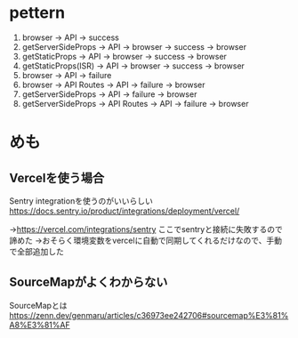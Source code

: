 # pettern

1. browser → API → success
2. getServerSideProps → API → browser → success → browser
3. getStaticProps → API → browser → success → browser
4. getStaticProps(ISR) → API → browser → success → browser
5. browser → API → failure
6. browser → API Routes → API → failure → browser
7. getServerSideProps → API → failure → browser
8. getServerSideProps → API Routes → API → failure → browser
<!-- 9. getStaticProps → API → failure → browser -->
<!-- 10. getStaticProps(ISR) → API → failure → browser -->

# めも

## Vercelを使う場合
Sentry integrationを使うのがいいらしい
https://docs.sentry.io/product/integrations/deployment/vercel/

→https://vercel.com/integrations/sentry ここでsentryと接続に失敗するので諦めた
→おそらく環境変数をvercelに自動で同期してくれるだけなので、手動で全部追加した
## SourceMapがよくわからない
SourceMapとは
https://zenn.dev/genmaru/articles/c36973ee242706#sourcemap%E3%81%A8%E3%81%AF
